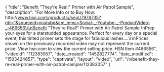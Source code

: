 {
    "title": "Benefit \"They're Real!\" Primer with Air Patrol Sample",
    "description": "For More Info or to Buy Now: http:\/\/www.hsn.com\/products\/seo\/7978735?rdr=1&sourceid=youtube&cm_mmc=Social-_-Youtube-_-ProductVideo-_-466556\r\nBenefit \"They're Real!\" Primer with Air Patrol Sample \nPrep your eyes for a starstudded appearance. Perfect for every day or a special event, this tinted primer sets the stage for fabulous lashes....\r\nPrices shown on the previously recorded video may not represent the current price.  View hsn.com to view the current selling price. HSN Item #466556",
    "videoid": "112383057",
    "date_created": "1452827774",
    "date_modified": "1503424657",
    "type": "captivate",
    "layout": "video",
    "url": "\/v\/benefit-they-re-real-primer-with-air-patrol-sample\/112383057"
}